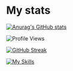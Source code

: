# My stats
[![Anurag's GitHub stats](https://github-readme-stats.vercel.app/api?username=Enmaai0&show_icons=true&theme=radical)](https://github.com/anuraghazra/github-readme-stats)

![Profile Views](https://komarev.com/ghpvc/?username=Enmaai0&color=blueviolet)

[![GitHub Streak](https://github-readme-streak-stats.herokuapp.com/?user=Enmaai0&theme=dark)](https://git.io/streak-stats)

[![My Skills](https://skillicons.dev/icons?i=c,cpp,linux,java,mysql,redis,rabbitmq,elasticsearch,bash,react,spring,py,git,gitlab,github,idea,vscode,cloudflare)](https://skillicons.dev)

